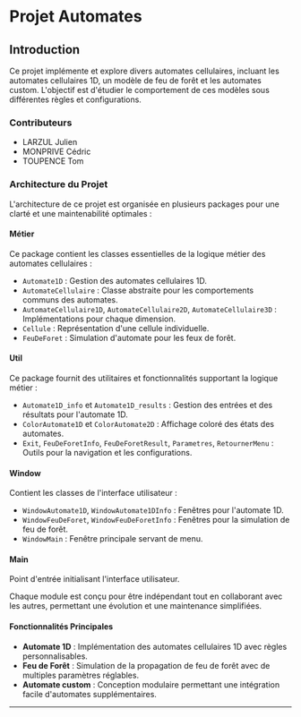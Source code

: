# Projet Automates

## Introduction
Ce projet implémente et explore divers automates cellulaires, incluant les automates cellulaires 1D, un modèle de feu de forêt et les automates custom. L'objectif est d'étudier le comportement de ces modèles sous différentes règles et configurations.

### Contributeurs

- LARZUL Julien
- MONPRIVE Cédric
- TOUPENCE Tom

### Architecture du Projet

L'architecture de ce projet est organisée en plusieurs packages pour une clarté et une maintenabilité optimales :

#### Métier
Ce package contient les classes essentielles de la logique métier des automates cellulaires :
- `Automate1D` : Gestion des automates cellulaires 1D.
- `AutomateCellulaire` : Classe abstraite pour les comportements communs des automates.
- `AutomateCellulaire1D`, `AutomateCellulaire2D`, `AutomateCellulaire3D` : Implémentations pour chaque dimension.
- `Cellule` : Représentation d'une cellule individuelle.
- `FeuDeForet` : Simulation d'automate pour les feux de forêt.

#### Util
Ce package fournit des utilitaires et fonctionnalités supportant la logique métier :
- `Automate1D_info` et `Automate1D_results` : Gestion des entrées et des résultats pour l'automate 1D.
- `ColorAutomate1D` et `ColorAutomate2D` : Affichage coloré des états des automates.
- `Exit`, `FeuDeForetInfo`, `FeuDeForetResult`, `Parametres`, `RetournerMenu` : Outils pour la navigation et les configurations.

#### Window
Contient les classes de l'interface utilisateur :
- `WindowAutomate1D`, `WindowAutomate1DInfo` : Fenêtres pour l'automate 1D.
- `WindowFeuDeForet`, `WindowFeuDeForetInfo` : Fenêtres pour la simulation de feu de forêt.
- `WindowMain` : Fenêtre principale servant de menu.

#### Main
Point d'entrée initialisant l'interface utilisateur.

Chaque module est conçu pour être indépendant tout en collaborant avec les autres, permettant une évolution et une maintenance simplifiées.


#### Fonctionnalités Principales

- **Automate 1D** : Implémentation des automates cellulaires 1D avec règles personnalisables.
- **Feu de Forêt** : Simulation de la propagation de feu de forêt avec de multiples paramètres réglables.
- **Automate custom** : Conception modulaire permettant une intégration facile d'automates supplémentaires.

---
